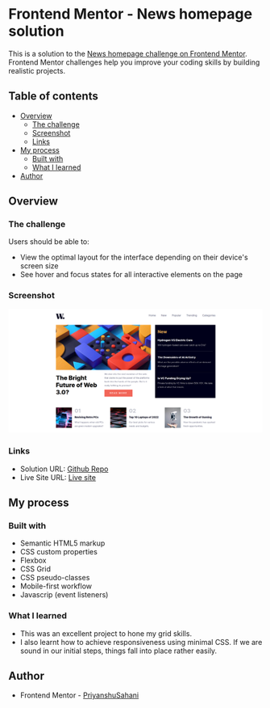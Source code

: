 # Frontend Mentor - News homepage solution

This is a solution to the [News homepage challenge on Frontend Mentor](https://www.frontendmentor.io/challenges/news-homepage-H6SWTa1MFl). Frontend Mentor challenges help you improve your coding skills by building realistic projects. 

## Table of contents

- [Overview](#overview)
  - [The challenge](#the-challenge)
  - [Screenshot](#screenshot)
  - [Links](#links)
- [My process](#my-process)
  - [Built with](#built-with)
  - [What I learned](#what-i-learned)
- [Author](#author)



## Overview

### The challenge

Users should be able to:

- View the optimal layout for the interface depending on their device's screen size
- See hover and focus states for all interactive elements on the page

### Screenshot

![](./Output/live-site-ss.png)

### Links

- Solution URL: [Github Repo](https://github.com/PriyanshuSahani/frontend-news-homepage)
- Live Site URL: [Live site](https://priyanshusahani.github.io/frontend-news-homepage/)

## My process


### Built with

- Semantic HTML5 markup
- CSS custom properties
- Flexbox
- CSS Grid
- CSS pseudo-classes
- Mobile-first workflow
- Javascrip (event listeners)

### What I learned

- This was an excellent project to hone my grid skills.
- I also learnt how to achieve responsiveness using minimal CSS. If we are sound in our initial steps, things fall into place rather easily.



## Author

- Frontend Mentor - [PriyanshuSahani](https://www.frontendmentor.io/profile/PriyanshuSahani)
